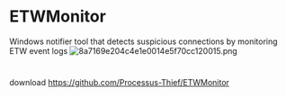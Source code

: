# ETWMonitor 
Windows notifier tool that detects suspicious connections by monitoring ETW event logs
![8a7169e204c4e1e0014e5f70cc120015.png](../../../_resources/8a7169e204c4e1e0014e5f70cc120015.png)
#
download
https://github.com/Processus-Thief/ETWMonitor